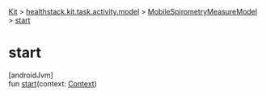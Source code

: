 
[Kit](../../../kit.html) > [healthstack.kit.task.activity.model](../index.html) > [MobileSpirometryMeasureModel](index.html) > [start](start.html)



# start



[androidJvm]\
fun [start](start.html)(context: [Context](https://developer.android.com/reference/kotlin/android/content/Context.html))





